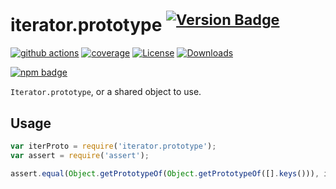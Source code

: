 # iterator.prototype <sup>[![Version Badge][npm-version-svg]][package-url]</sup>

[![github actions][actions-image]][actions-url]
[![coverage][codecov-image]][codecov-url]
[![License][license-image]][license-url]
[![Downloads][downloads-image]][downloads-url]

[![npm badge][npm-badge-png]][package-url]

`Iterator.prototype`, or a shared object to use.

## Usage

```javascript
var iterProto = require('iterator.prototype');
var assert = require('assert');

assert.equal(Object.getPrototypeOf(Object.getPrototypeOf([].keys())), iterProto);
```

[package-url]: https://npmjs.org/package/iterator.prototype
[npm-version-svg]: https://versionbadg.es/ljharb/Iterator.prototype.svg
[deps-svg]: https://david-dm.org/ljharb/Iterator.prototype.svg
[deps-url]: https://david-dm.org/ljharb/Iterator.prototype
[dev-deps-svg]: https://david-dm.org/ljharb/Iterator.prototype/dev-status.svg
[dev-deps-url]: https://david-dm.org/ljharb/Iterator.prototype#info=devDependencies
[npm-badge-png]: https://nodei.co/npm/iterator.prototype.png?downloads=true&stars=true
[license-image]: https://img.shields.io/npm/l/iterator.prototype.svg
[license-url]: LICENSE
[downloads-image]: https://img.shields.io/npm/dm/iterator.prototype.svg
[downloads-url]: https://npm-stat.com/charts.html?package=iterator.prototype
[codecov-image]: https://codecov.io/gh/ljharb/Iterator.prototype/branch/main/graphs/badge.svg
[codecov-url]: https://app.codecov.io/gh/ljharb/Iterator.prototype/
[actions-image]: https://img.shields.io/endpoint?url=https://github-actions-badge-u3jn4tfpocch.runkit.sh/ljharb/Iterator.prototype
[actions-url]: https://github.com/ljharb/Iterator.prototype/actions
